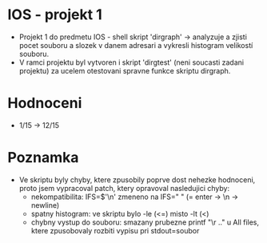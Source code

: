 # IOS - projekt 1

- Projekt 1 do predmetu IOS - shell skript 'dirgraph' -> analyzuje a zjisti pocet souboru a slozek v danem adresari a vykresli histogram velikostí souboru.
- V ramci projektu byl vytvoren i skript 'dirgtest' (neni soucasti zadani projektu) za ucelem otestovani spravne funkce skriptu dirgraph.

# Hodnoceni
- 1/15 -> 12/15

# Poznamka
- Ve skriptu byly chyby, ktere zpusobily poprve dost nehezke hodnoceni, proto jsem vypracoval patch, ktery opravoval nasledujici chyby:
  - nekompatibilita: IFS=$'\n' zmeneno na IFS=" " (= enter -> \n -> newline)
  - spatny histogram: ve skriptu bylo -le (<=) misto -lt (<)
  - chybny vystup do souboru: smazany prubezne printf "\r .." u All files, ktere zpusobovaly rozbiti vypisu pri stdout=soubor
